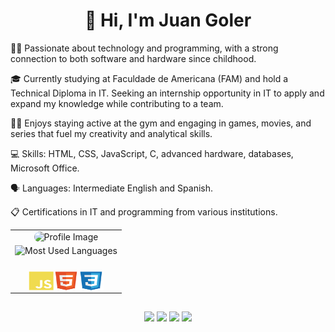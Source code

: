 ### <h1 align="center">👋 Hi, I'm Juan Goler

<p>👨‍💻 Passionate about technology and programming, with a strong connection to both software and hardware since childhood.</p>
<p>🎓 Currently studying at Faculdade de Americana (FAM) and hold a Technical Diploma in IT. Seeking an internship opportunity in IT to apply and expand my knowledge while contributing to a team.</p>
<p>🏋️‍♂️ Enjoys staying active at the gym and engaging in games, movies, and series that fuel my creativity and analytical skills.</p>
<p>💻 Skills: HTML, CSS, JavaScript, C, advanced hardware, databases, Microsoft Office.</p>
<p>🗣 Languages: Intermediate English and Spanish.</p>
<p>📋 Certifications in IT and programming from various institutions.</p>

<table style="width: 100%; text-align: center;">
  <tr>
    <td>
      <img src="https://github.com/user-attachments/assets/1f21e4b9-16e8-4846-9196-5b6a27db8cb4" alt="Profile Image" style="max-width: 80%; height: auto; border-radius: 10px;" />
    </td>
  </tr>
  <tr>
    <td>
      <img src="https://github-readme-stats.vercel.app/api/top-langs/?username=juangoler&layout=compact&theme=dark&title_color=268bd2" alt="Most Used Languages" style="text-align: center;"/>
    </td>
  </tr>
  <tr>
    <td>
      <div style="display: flex; justify-content: center; margin-top: 20px;">
        <img alt="Juan-Js" height="30" width="40" src="https://raw.githubusercontent.com/devicons/devicon/master/icons/javascript/javascript-plain.svg">
        <img alt="Juan-HTML" height="30" width="40" src="https://raw.githubusercontent.com/devicons/devicon/master/icons/html5/html5-original.svg">
        <img alt="Juan-CSS" height="30" width="40" src="https://raw.githubusercontent.com/devicons/devicon/master/icons/css3/css3-original.svg">
      </div>
    </td>
  </tr>
</table>

##

<div style="text-align: center;"> 
  <a href="https://www.instagram.com/juangolerr/" target="_blank"><img src="https://img.shields.io/badge/-Instagram-%23E4405F?style=for-the-badge&logo=instagram&logoColor=white" target="_blank"></a>
  <a href="https://www.twitch.tv/juangolerr" target="_blank"><img src="https://img.shields.io/badge/Twitch-9146FF?style=for-the-badge&logo=twitch&logoColor=white" target="_blank"></a>
  <a href="mailto:contatojuangoler@gmail.com"><img src="https://img.shields.io/badge/-Gmail-%23333?style=for-the-badge&logo=gmail&logoColor=white" target="_blank"></a>
  <a href="https://www.linkedin.com/in/juangolerr/" target="_blank"><img src="https://img.shields.io/badge/-LinkedIn-%230077B5?style=for-the-badge&logo=linkedin&logoColor=white" target="_blank"></a> 
</div>
